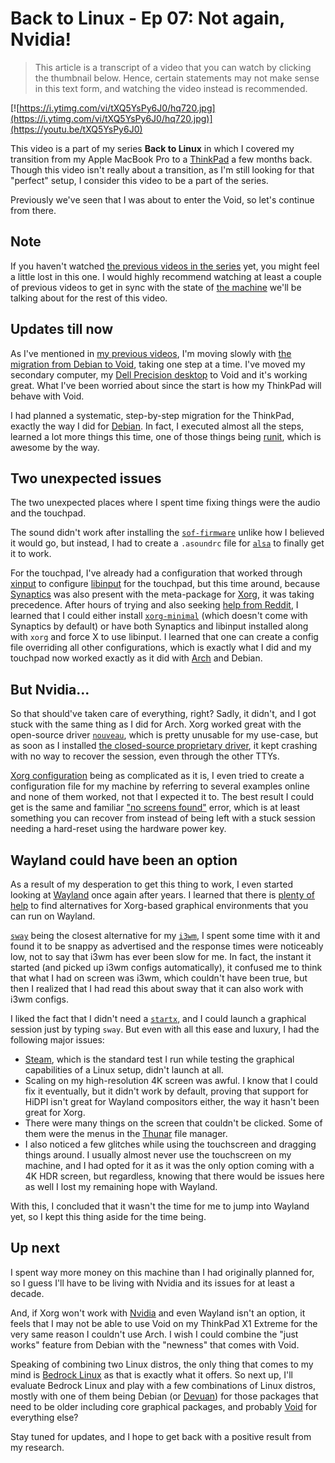 # Back to Linux - Ep 07: Not again, Nvidia!

> This article is a transcript of a video that you can watch by clicking the thumbnail below. Hence, certain statements may not make sense in this text form, and watching the video instead is recommended.

[![https://i.ytimg.com/vi/tXQ5YsPy6J0/hq720.jpg](https://i.ytimg.com/vi/tXQ5YsPy6J0/hq720.jpg)](https://youtu.be/tXQ5YsPy6J0)

This video is a part of my series **Back to Linux** in which I covered my transition from my Apple MacBook Pro to a [ThinkPad](https://www.lenovo.com/us/en/laptops/thinkpad/thinkpad-x1/ThinkPad-X1-Extreme-Gen-3/p/20TKCTO1WWENUS0) a few months back. Though this video isn't really about a transition, as I'm still looking for that "perfect" setup, I consider this video to be a part of the series.

Previously we've seen that I was about to enter the Void, so let's continue from there.

## Note

If you haven't watched [the previous videos in the series](https://www.youtube.com/playlist?list=PLe6BbPAW-Wxgz5Jly855Aw3qWRiWqTXHO) yet, you might feel a little lost in this one. I would highly recommend watching at least a couple of previous videos to get in sync with the state of [the machine](https://www.lenovo.com/us/en/laptops/thinkpad/thinkpad-x1/ThinkPad-X1-Extreme-Gen-3/p/20TKCTO1WWENUS0) we'll be talking about for the rest of this video.

## Updates till now

As I've mentioned in [my previous videos](https://www.youtube.com/watch?v=Kj4Y-62HW4s), I'm moving slowly with [the migration from Debian to Void](https://www.youtube.com/watch?v=meqEsTj12cY), taking one step at a time. I've moved my secondary computer, my [Dell Precision desktop](https://www.ebay.com/itm/382071287250) to Void and it's working great. What I've been worried about since the start is how my ThinkPad will behave with Void.

I had planned a systematic, step-by-step migration for the ThinkPad, exactly the way I did for [Debian](https://www.debian.org). In fact, I executed almost all the steps, learned a lot more things this time, one of those things being [runit](http://smarden.org/runit), which is awesome by the way.

## Two unexpected issues

The two unexpected places where I spent time fixing things were the audio and the touchpad.

The sound didn't work after installing the [`sof-firmware`](https://www.sofproject.org) unlike how I believed it would go, but instead, I had to create a `.asoundrc` file for [`alsa`](https://alsa-project.org/wiki/Main_Page) to finally get it to work.

For the touchpad, I've already had a configuration that worked through [xinput](https://www.x.org/wiki/XInputSpec) to configure [libinput](https://www.freedesktop.org/wiki/Software/libinput) for the touchpad, but this time around, because [Synaptics](https://www.synaptics.com/products/touchpad-family) was also present with the meta-package for [Xorg](https://www.x.org), it was taking precedence. After hours of trying and also seeking [help from Reddit](https://www.reddit.com/r/voidlinux/comments/ppmp84/can_synaptics_driver_be_blacklisted), I learned that I could either install [`xorg-minimal`](https://github.com/void-linux/void-packages/blob/master/srcpkgs/xorg-minimal/template) (which doesn't come with Synaptics by default) or have both Synaptics and libinput installed along with `xorg` and force X to use libinput. I learned that one can create a config file overriding all other configurations, which is exactly what I did and my touchpad now worked exactly as it did with [Arch](https://archlinux.org) and Debian.

## But Nvidia...

So that should've taken care of everything, right? Sadly, it didn't, and I got stuck with the same thing as I did for Arch. Xorg worked great with the open-source driver [`nouveau`](https://nouveau.freedesktop.org), which is pretty unusable for my use-case, but as soon as I installed [the closed-source proprietary driver](https://github.com/void-linux/void-packages/blob/master/srcpkgs/nvidia/template), it kept crashing with no way to recover the session, even through the other TTYs.

[Xorg configuration](https://www.x.org/wiki/UserDocumentation) being as complicated as it is, I even tried to create a configuration file for my machine by referring to several examples online and none of them worked, not that I expected it to. The best result I could get is the same and familiar ["no screens found"](https://www.reddit.com/r/linuxquestions/comments/mx57gm/ran_paru_syu_and_now_starting_xorg_only_shows_a) error, which is at least something you can recover from instead of being left with a stuck session needing a hard-reset using the hardware power key.

## Wayland could have been an option

As a result of my desperation to get this thing to work, I even started looking at [Wayland](https://wayland.freedesktop.org) once again after years. I learned that there is [plenty of help](https://www.fosskers.ca/en/blog/wayland) to find alternatives for Xorg-based graphical environments that you can run on Wayland.

[`sway`](https://swaywm.org) being the closest alternative for my [`i3wm`](https://i3wm.org), I spent some time with it and found it to be snappy as advertised and the response times were noticeably low, not to say that i3wm has ever been slow for me. In fact, the instant it started (and picked up i3wm configs automatically), it confused me to think that what I had on screen was i3wm, which couldn't have been true, but then I realized that I had read this about sway that it can also work with i3wm configs.

I liked the fact that I didn't need a [`startx`](https://linux.die.net/man/1/startx), and I could launch a graphical session just by typing `sway`. But even with all this ease and luxury, I had the following major issues:

- [Steam](https://store.steampowered.com), which is the standard test I run while testing the graphical capabilities of a Linux setup, didn't launch at all.
- Scaling on my high-resolution 4K screen was awful. I know that I could fix it eventually, but it didn't work by default, proving that support for HiDPI isn't great for Wayland compositors either, the way it hasn't been great for Xorg.
- There were many things on the screen that couldn't be clicked. Some of them were the menus in the [Thunar](https://docs.xfce.org/xfce/thunar/start) file manager.
- I also noticed a few glitches while using the touchscreen and dragging things around. I usually almost never use the touchscreen on my machine, and I had opted for it as it was the only option coming with a 4K HDR screen, but regardless, knowing that there would be issues here as well I lost my remaining hope with Wayland.

With this, I concluded that it wasn't the time for me to jump into Wayland yet, so I kept this thing aside for the time being.

## Up next

I spent way more money on this machine than I had originally planned for, so I guess I'll have to be living with Nvidia and its issues for at least a decade.

And, if Xorg won't work with [Nvidia](https://www.nvidia.com) and even Wayland isn't an option, it feels that I may not be able to use Void on my ThinkPad X1 Extreme for the very same reason I couldn't use Arch. I wish I could combine the "just works" feature from Debian with the "newness" that comes with Void.

Speaking of combining two Linux distros, the only thing that comes to my mind is [Bedrock Linux](https://bedrocklinux.org) as that is exactly what it offers. So next up, I'll evaluate Bedrock Linux and play with a few combinations of Linux distros, mostly with one of them being Debian (or [Devuan](https://www.devuan.org)) for those packages that need to be older including core graphical packages, and probably [Void](https://voidlinux.org) for everything else?

Stay tuned for updates, and I hope to get back with a positive result from my research.
